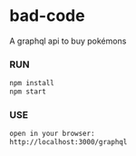 # bad-code
A graphql api to buy pokémons

### RUN
```bash
npm install
npm start
```

### USE
```bash
open in your browser:
http://localhost:3000/graphql
```
